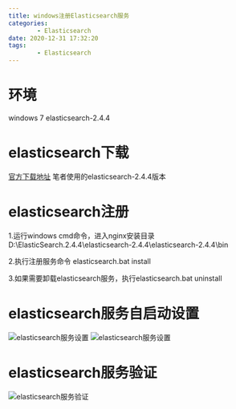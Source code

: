 ```yaml
---
title: windows注册Elasticsearch服务
categories: 
		- Elasticsearch
date: 2020-12-31 17:32:20
tags: 
		- Elasticsearch
---
```

<!-- toc -->

# <span id="inline-blue">环境</span>
windows 7
elasticsearch-2.4.4

# <span id="inline-blue">elasticsearch下载</span>

[官方下载地址](https://www.elastic.co/cn/downloads/past-releases/elasticsearch-2-4-4)
笔者使用的elasticsearch-2.4.4版本

# <span id="inline-blue">elasticsearch注册</span>

1.运行windows cmd命令，进入nginx安装目录D:\ElasticSearch.2.4.4\elasticsearch-2.4.4\elasticsearch-2.4.4\bin

2.执行注册服务命令 elasticsearch.bat install

3.如果需要卸载elasticsearch服务，执行elasticsearch.bat uninstall

# <span id="inline-blue">elasticsearch服务自启动设置</span>

![elasticsearch服务设置](/images/elasticsearch/es_20201231_01.png)
![elasticsearch服务设置](/images/elasticsearch/es_20201231_02.png)

# <span id="inline-blue">elasticsearch服务验证</span>

![elasticsearch服务验证](/images/elasticsearch/es_20201231_03.png)
